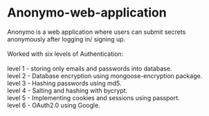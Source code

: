 # Anonymo-web-application
Anonymo is a web application where users can submit secrets anonymously after logging in/ signing up. <br> <br>
Worked with six levels of Authentication:<br><br>
level 1 - storing only emails and passwords into database. <br>
level 2 - Database encryption using mongoose-encryption package. <br>
level 3 - Hashing passwords using md5. <br>
level 4 - Salting and hashing with bycrypt. <br>
level 5 - Implementing cookies and sessions using passport. <br>
level 6 - OAuth2.0 using Google. <br>
